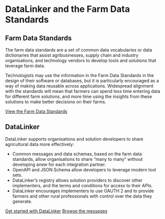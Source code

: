 # DataLinker and the Farm Data Standards
  
<h2>Farm Data Standards</h2>
<p>The farm data standards are a set of common data vocabularies or data dictionaries that assist agribusinesses, supply chain and industry organisations, and technology vendors to develop tools and solutions that leverage farm data.</p>
<p>Technologists may use the information in the Farm Data Standards in the design of their software or databases, but it is particularly encouraged as a way of making data reusable across applications. Widespread alignment with the standards will mean that farmers can spend less time entering data for different farm solutions, and more time using the insights from these solutions to make better decisions on their farms.</p>
<a href="https://github.com/Datalinker-Org/Farm-Data-Standards" class="btn" style="align-items:center">View the Farm Data Standards</a>
<h2>DataLinker</h2>
<p>DataLinker supports organisations and solution developers to share agricultural data more effectively:</p>
<ul>
<li>Common messages and data schemas, based on the farm data standards, allow organisations to share “many to many” without developing anew for each integration partner.</li>
<li>OpenAPI and JSON Schema allow developers to leverage modern tool sets.</li>
<li>DataLinker’s registry allows solution providers to discover other implementers, and the terms and conditions for access to their APIs.</li>
<li>DataLinker encourages implementers to use OAUTH 2 and to provide farmers and other rural professionals with control over the data they generate.</li>
</ul>
<a href="https://www.datalinker.org/app/register" class="btn" style="align-items:center">Get started with DataLinker</a>
<a href="schemas" class="btn" style="align-items:center">Browse the messages</a>
